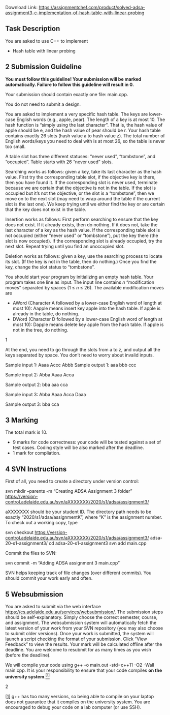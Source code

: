 Download Link: https://assignmentchef.com/product/solved-adsa-assignment3-c-implementation-of-hash-table-with-linear-probing
<br>
<h2>Task Description</h2>

You are asked to use C++ to implement

<ul>

 <li>Hash table with linear probing</li>

</ul>

<h2>2       Submission Guideline</h2>

<strong>You must follow this guideline! Your submission will be marked automatically. Failure to follow this guideline will result in 0.</strong>

Your submission should contain exactly one file: main.cpp.

You do not need to submit a design.

You are asked to implement a very specific hash table. The keys are lower-case English words (e.g., apple, pear). The length of a key is at most 10. The hash function is “simply using the last character”. That is, the hash value of apple should be e, and the hash value of pear should be r. Your hash table contains exactly 26 slots (hash value a to hash value z). The total number of English words/keys you need to deal with is at most 26, so the table is never too small.

A table slot has three different statuses: “never used”, “tombstone”, and “occupied”. Table starts with 26 “never used” slots.

Searching works as follows: given a key, take its last character as the hash value. First try the corresponding table slot, if the objective key is there, then you have found it. If the corresponding slot is never used, terminate because we are certain that the objective is not in the table. If the slot is occupied but it’s not the objective, or the slot is a “tombstone”, then we move on to the next slot (may need to wrap around the table if the current slot is the last one). We keep trying until we either find the key or are certain that the key does not exist in the table.

Insertion works as follows: First perform searching to ensure that the key does not exist. If it already exists, then do nothing. If it does not, take the last character of a key as the hash value. If the corresponding table slot is not occupied (either “never used” or “tombstone”), put the key there (the slot is now occupied). If the corresponding slot is already occupied, try the next slot. Repeat trying until you find an unoccupied slot.

Deletion works as follows: given a key, use the searching process to locate its slot. (If the key is not in the table, then do nothing.) Once you find the key, change the slot status to “tombstone”.

You should start your program by initializing an empty hash table. Your program takes one line as input. The input line contains <em>n </em>“modification moves” separated by spaces (1 ≤ <em>n </em>≤ 26). The available modification moves are

<ul>

 <li>AWord (Character A followed by a lower-case English word of length at most 10): Aapple means insert key apple into the hash table. If apple is already in the table, do nothing.</li>

 <li>DWord (Character D followed by a lower-case English word of length at most 10): Dapple means delete key apple from the hash table. If apple is not in the tree, do nothing.</li>

</ul>

1

At the end, you need to go through the slots from a to z, and output all the keys separated by space. You don’t need to worry about invalid inputs.

Sample input 1: Aaaa Accc Abbb Sample output 1: aaa bbb ccc

Sample input 2: Abba Aaaa Acca

Sample output 2: bba aaa cca

Sample input 3: Abba Aaaa Acca Daaa

Sample output 3: bba cca

<h2>3      Marking</h2>

The total mark is 10.

<ul>

 <li>9 marks for code correctness: your code will be tested against a set of test cases. Coding style will be also marked after the deadline.</li>

 <li>1 mark for compliation.</li>

</ul>

<h2>4        SVN Instructions</h2>

First of all, you need to create a directory under version control:

svn mkdir –parents -m “Creating ADSA Assignment 3 folder” https://version-control.adelaide.edu.au/svn/aXXXXXXX/2020/s1/adsa/assignment3/

aXXXXXXX should be your student ID. The directory path needs to be exactly “2020/s1/adsa/assignmentK”, where “K” is the assignment number. To check out a working copy, type

svn checkout https://version-control.adelaide.edu.au/svn/aXXXXXXX/2020/s1/adsa/assignment3/ adsa-20-s1-assignment3/ cd adsa-20-s1-assignment3 svn add main.cpp

Commit the files to SVN:

svn commit -m “Adding ADSA assignment 3 main.cpp”

SVN helps keeping track of file changes (over different commits). You should commit your work early and often.

<h2>5      Websubmission</h2>

You are asked to submit via the web interface https://cs.adelaide.edu.au/services/websubmission/. The submission steps should be self-explanatory. Simply choose the correct semester, course, and assignment. The websubmission system will automatically fetch the latest version of your work from your SVN repository (you may also choose to submit older versions). Once your work is submitted, the system will launch a script checking the format of your submission. Click “View Feedback” to view the results. Your mark will be calculated offline after the deadline. You are welcome to resubmit for as many times as you wish (before the deadline).

We will compile your code using g++ -o main.out -std=c++11 -O2 -Wall main.cpp. It is your responsibility to ensure that your code compiles <strong>on the university system</strong>.<a href="#_ftn1" name="_ftnref1"><sup>[1]</sup></a>

2

<a href="#_ftnref1" name="_ftn1">[1]</a> g++ has too many versions, so being able to compile on your laptop does not guarantee that it compiles on the university system. You are encouraged to debug your code on a lab computer (or use SSH).